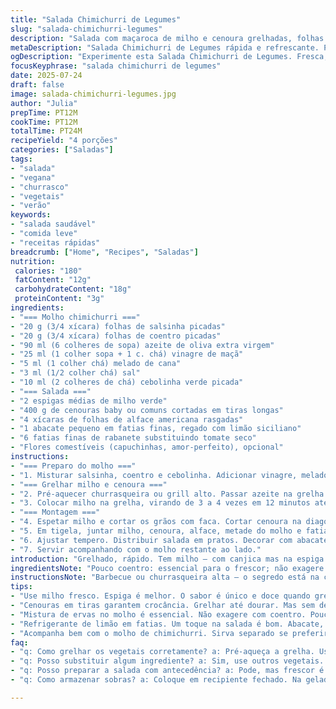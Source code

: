 ```yaml
---
title: "Salada Chimichurri de Legumes"
slug: "salada-chimichurri-legumes"
description: "Salada com maçaroca de milho e cenoura grelhadas, folhas frescas, e molho chimichurri com coentro e cebolinha. Troca o tomate seco por rabanete em fatias, adiciona azeite de linhaça. Coentro substitui manjericão para aroma fresco e intenso. Textura crocante, mistura de sabores acídulos e adocicados com toque herbáceo. Para 4 pessoas, gratificante, fresca, sem glúten e vegana."
metaDescription: "Salada Chimichurri de Legumes rápida e refrescante. Perfeita para dias quentes. Grelhados de milho e cenoura com acompanhamentos incríveis."
ogDescription: "Experimente esta Salada Chimichurri de Legumes. Fresca, saborosa e fácil de fazer. Uma explosão de sabores com vegetais grelhados e molho especial."
focusKeyphrase: "salada chimichurri de legumes"
date: 2025-07-24
draft: false
image: salada-chimichurri-legumes.jpg
author: "Julia"
prepTime: PT12M
cookTime: PT12M
totalTime: PT24M
recipeYield: "4 porções"
categories: ["Saladas"]
tags:
- "salada"
- "vegana"
- "churrasco"
- "vegetais"
- "verão"
keywords:
- "salada saudável"
- "comida leve"
- "receitas rápidas"
breadcrumb: ["Home", "Recipes", "Saladas"]
nutrition: 
 calories: "180"
 fatContent: "12g"
 carbohydrateContent: "18g"
 proteinContent: "3g"
ingredients:
- "=== Molho chimichurri ==="
- "20 g (3/4 xícara) folhas de salsinha picadas"
- "20 g (3/4 xícara) folhas de coentro picadas"
- "90 ml (6 colheres de sopa) azeite de oliva extra virgem"
- "25 ml (1 colher sopa + 1 c. chá) vinagre de maçã"
- "5 ml (1 colher chá) melado de cana"
- "3 ml (1/2 colher chá) sal"
- "10 ml (2 colheres de chá) cebolinha verde picada"
- "=== Salada ==="
- "2 espigas médias de milho verde"
- "400 g de cenouras baby ou comuns cortadas em tiras longas"
- "4 xícaras de folhas de alface americana rasgadas"
- "1 abacate pequeno em fatias finas, regado com limão siciliano"
- "6 fatias finas de rabanete substituindo tomate seco"
- "Flores comestíveis (capuchinhas, amor-perfeito), opcional"
instructions:
- "=== Preparo do molho ==="
- "1. Misturar salsinha, coentro e cebolinha. Adicionar vinagre, melado, sal e azeite. Misturar tudo. Ajustar pimenta e reservar."
- "=== Grelhar milho e cenoura ==="
- "2. Pré-aquecer churrasqueira ou grill alto. Passar azeite na grelha para não grudar."
- "3. Colocar milho na grelha, virando de 3 a 4 vezes em 12 minutos até dourar e caramelizar os açúcares. Grelhar as tiras de cenoura por cerca de 10 minutos, virando para tostar levemente."
- "=== Montagem ==="
- "4. Espetar milho e cortar os grãos com faca. Cortar cenoura na diagonal para alongar pedaços."
- "5. Em tigela, juntar milho, cenoura, alface, metade do molho e fatias de rabanete. Misturar delicadamente para não quebrar as folhas."
- "6. Ajustar tempero. Distribuir salada em pratos. Decorar com abacate fatiado e flores comestíveis, se usar."
- "7. Servir acompanhando com o molho restante ao lado."
introduction: "Grelhado, rápido. Tem milho — com canjica mas na espiga — e cenoura com aquela crocância que o brasa realça. Mistura verduras frescas pro crocante natural, alface pra forma. O molho é uma alteração do clássico chimichurri, menos vinagre e acrescenta cebolinha que para o cheiro faz dança. Melado substitui o mel pra toque bem brasileiro, leve e com sabor do cerrado. O rabanete, diferentão, substitui o tomate seco porque aqui a textura fica mais crocante e o gosto mais marcante. Tudo isso tá prontinho em 24 minutos. Serve quatro. Sem complicação, fácil para dias em que o calor quer comida leve, nutritiva, com alma e coragem. Pra quem exige sabor e simplicidade sem apelar no que compra. O abacate é o zilhão do prato; dá frescor e umidade que o cansaço do fogo seca. Só colocar limão pra não escurecer. Flores comestíveis? Se quiser fazer bonito, vai nelas, mas não é regra, não."
ingredientsNote: "Pouco coentro: essencial para o frescor; não exagere pra não virar sopa verde. Cebolinha é novidade que dá toque a mais, mostra a diferença. Óleo de linhaça pode entrar para variar o gosto do azeite. O melado é opcional, mas dá uma doçura leve, que o açúcar normal não oferece. Cenoura baby, pro tempo acelerar, mas cenoura comum cortada na diagonal hidrata e abre o sabor. Rabanete dá crocância, traz aquele leve picante que rompe a monotonia do vegetal. Abacate tem de ser firme, nada muito maduro para cortar direito e não virar pasta. Flores são charme, mas ninguém vai reclamar se optar por eliminar. O vinagre deve ser suave, para não matar o frescor das ervas."
instructionsNote: "Barbecue ou churrasqueira alta — o segredo está na caramelização. Passar óleo pra evitar grudar. Virar mais vezes se a grelha estiver muito quente para não queimar. Tempo é amigo, mas a atenção maior. Cortar milho depois de grelhado evita que resseque na faca. Cenoura na diagonal ajuda a passar força sem quebrar. Misturar com cuidado para não machucar folhas; o molho meio que sela sabores e deixa tudo unido na boca. Corrigir sal e pimenta no final para não errar o ponto. Servir logo para manter textura e temperatura, o frio endurece e o quente murcha. Molho restante é para os famintos ou para salpicar por cima se faltar tempero."
tips:
- "Use milho fresco. Espiga é melhor. O sabor é único e doce quando grelhado. Corte os grãos só depois de pronto. Assim evita ressecar. Atenção com a grelha, use um pouco de azeite."
- "Cenouras em tiras garantem crocância. Grelhar até dourar. Mas sem deixar queimar. Virar frequentemente. Assim tem um gosto pleno. Cenouras baby são mais rápidas, mas cortadas na diagonal ficam melhores."
- "Mistura de ervas no molho é essencial. Não exagere com coentro. Pouco deixa o frescor. Cuidado com o sal. Adicione no final para não errar. E o melado traz doçura. Um charme para equilibrar os sabores."
- "Refrigerante de limão em fatias. Um toque na salada é bom. Abacate, firme, não mole. Assim corta mais fácil. Limão siciliano impede de escurecer. Capriche nas flores comestíveis se for usar."
- "Acompanha bem com o molho de chimichurri. Sirva separado se preferir. Assim cada um tempera a seu gosto. E, para a textura, não esqueça. Servir logo é essencial. O frio murcha, o quente dá vida."
faq:
- "q: Como grelhar os vegetais corretamente? a: Pré-aqueça a grelha. Use azeite. Gire os vegetais. Milho deve tostar bem. Emoção em cada giro. Cenouras também precisam de atenção."
- "q: Posso substituir algum ingrediente? a: Sim, use outros vegetais. Abacate pode ser eliminado. Trocar rabanete por cenoura ralada também funciona. A versatilidade vem da criatividade."
- "q: Posso preparar a salada com antecedência? a: Pode, mas frescor é essencial. Molho separado. Montar só na hora de servir. Assim preserva textura crocante. Enfim, cada um na sua hora."
- "q: Como armazenar sobras? a: Coloque em recipiente fechado. Na geladeira, mas sem molho. O frescor é importante. Salada murcha fácil. Mas pode durar um dia ou dois com jeito."

---
```

